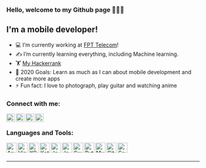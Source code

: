 ### Hello, welcome to my Github page 👋👋👋

## I'm a mobile developer!
- 💻 I’m currently working at [FPT Telecom][website]!
- ✍ I’m currently learning everything, including Machine learning.
- 🏋 [My Hackerrank][hackerrank]
- 🥅 2020 Goals: Learn as much as I can about mobile development and create more apps
- ⚡ Fun fact: I love to photograph, play guitar and watching anime

### Connect with me:

[<img align="left" alt="dzungvuProfile | LinkedIn" width="22px" src="https://cdn.jsdelivr.net/npm/simple-icons@v3/icons/linkedin.svg" />][linkedin]
[<img align="left" alt="dzungvuProfile | YouTube" width="22px" src="https://cdn.jsdelivr.net/npm/simple-icons@v3/icons/youtube.svg" />][youtube]
[<img align="left" alt="dzungvuProfile | Instagram" width="22px" src="https://cdn.jsdelivr.net/npm/simple-icons@v3/icons/instagram.svg" />][instagram]
[<img align="left" alt="dzungvuProfile | Facebook" width="22px" src="https://cdn.jsdelivr.net/npm/simple-icons@v3/icons/facebook.svg" />][facebook]

<br />

### Languages and Tools:

<img align="left" alt="Android Studio" width="26px" src="https://i.pinimg.com/originals/4e/74/7c/4e747c82368d9681b75d54f56319dae7.png" />
<img align="left" alt="Visual Studio Code" width="26px" src="https://upload.wikimedia.org/wikipedia/commons/thumb/9/9a/Visual_Studio_Code_1.35_icon.svg/128px-Visual_Studio_Code_1.35_icon.svg.png" />
<img align="left" alt="XCode" width="26px" src="https://developer.apple.com/assets/elements/icons/xcode-12/xcode-12-96x96.png" />
<img align="left" alt="Kotlin" width="26px" src="https://cdn.worldvectorlogo.com/logos/kotlin-1.svg" />
<img align="left" alt="Java" width="26px" src="https://upload.wikimedia.org/wikipedia/en/thumb/3/30/Java_programming_language_logo.svg/283px-Java_programming_language_logo.svg.png" />

<img align="left" alt="Java" width="26px" src="https://www.fluttericon.com/logo_dart_192px.svg" />

<img align="left" alt="Swift" width="26px" src="https://image.flaticon.com/icons/png/512/919/919833.png" />

<img align="left" alt="Python" width="26px" src="https://cdn3.iconfinder.com/data/icons/logos-and-brands-adobe/512/267_Python-512.png" />

<img align="left" alt="MySql" width="26px" src="https://www.mysql.com/common/logos/logo-mysql-170x115.png" />

<img align="left" alt="Github" width="26px" src="https://pngimg.com/uploads/github/github_PNG20.png" />

<img align="left" alt="Sourcetree" width="26px" src="https://cdn4.iconfinder.com/data/icons/logos-and-brands/512/313_Sourcetree_logo-512.png" />

<br />
<br />

---

[website]: https://fpt.vn/
[youtube]: https://www.youtube.com/channel/UCMPcT_LClgMLIjtCzyjIu9g/videos?view_as=subscriber
[instagram]: https://instagram.com/thedungit.cs
[linkedin]: https://www.linkedin.com/in/dzungvucs/
[facebook]: https://www.facebook.com/thedungit.cs/
[gmail]: mailto://dzungvucs@gmail.com
[hackerrank]:https://www.hackerrank.com/thedung2709
